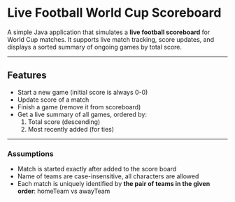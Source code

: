 # Live Football World Cup Scoreboard

A simple Java application that simulates a **live football scoreboard** for World Cup matches. It supports live match
tracking, score updates, and displays a sorted summary of ongoing games by total score.

---

## Features

- Start a new game (initial score is always 0-0)
- Update score of a match
- Finish a game (remove it from scoreboard)
- Get a live summary of all games, ordered by:
    1. Total score (descending)
    2. Most recently added (for ties)

---

### Assumptions

- Match is started exactly after added to the score board
- Name of teams are case-insensitive, all characters are allowed
- Each match is uniquely identified by **the pair of teams in the given order**: homeTeam vs awayTeam


